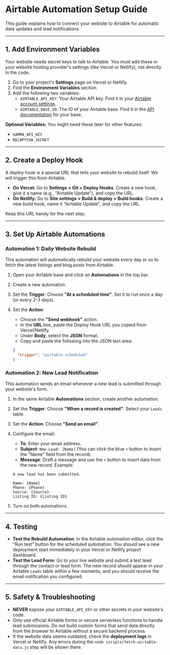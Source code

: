 # Airtable Automation Setup Guide

This guide explains how to connect your website to Airtable for automatic data updates and lead notifications.

---

## 1. Add Environment Variables

Your website needs secret keys to talk to Airtable. You must add these in your website hosting provider's settings (like Vercel or Netlify), not directly in the code.

1.  Go to your project's **Settings** page on Vercel or Netlify.
2.  Find the **Environment Variables** section.
3.  Add the following two variables:
    *   `AIRTABLE_API_KEY`: Your Airtable API key. Find it in your [Airtable account settings](https://airtable.com/account).
    *   `AIRTABLE_BASE_ID`: The ID of your Airtable base. Find it in the [API documentation](https://airtable.com/api) for your base.

**Optional Variables:**
You might need these later for other features:
*   `GAMMA_API_KEY`
*   `RECAPTCHA_SECRET`

---

## 2. Create a Deploy Hook

A deploy hook is a special URL that tells your website to rebuild itself. We will trigger this from Airtable.

*   **On Vercel:** Go to **Settings > Git > Deploy Hooks**. Create a new hook, give it a name (e.g., "Airtable Update"), and copy the URL.
*   **On Netlify:** Go to **Site settings > Build & deploy > Build hooks**. Create a new build hook, name it "Airtable Update", and copy the URL.

Keep this URL handy for the next step.

---

## 3. Set Up Airtable Automations

### Automation 1: Daily Website Rebuild

This automation will automatically rebuild your website every day or so to fetch the latest listings and blog posts from Airtable.

1.  Open your Airtable base and click on **Automations** in the top bar.
2.  Create a new automation.
3.  Set the **Trigger**: Choose **"At a scheduled time"**. Set it to run once a day (or every 2-3 days).
4.  Set the **Action**:
    *   Choose the **"Send webhook"** action.
    *   In the **URL** box, paste the Deploy Hook URL you copied from Vercel/Netlify.
    *   Under **Body**, select the **JSON** format.
    *   Copy and paste the following into the JSON text area:

    ```json
    {
      "trigger": "airtable_scheduled"
    }
    ```

### Automation 2: New Lead Notification

This automation sends an email whenever a new lead is submitted through your website's form.

1.  In the same Airtable **Automations** section, create another automation.
2.  Set the **Trigger**: Choose **"When a record is created"**. Select your `Leads` table.
3.  Set the **Action**: Choose **"Send an email"**.
4.  Configure the email:
    *   **To**: Enter your email address.
    *   **Subject**: `New Lead: [Name]` (You can click the blue `+` button to insert the "Name" field from the record).
    *   **Message**: Draft a message and use the `+` button to insert data from the new record. Example:

    ```
    A new lead has been submitted.

    Name: {Name}
    Phone: {Phone}
    Source: {Source}
    Listing ID: {Listing ID}
    ```
5.  Turn on both automations.

---

## 4. Testing

*   **Test the Rebuild Automation**: In the Airtable automation editor, click the "Run test" button for the scheduled automation. You should see a new deployment start immediately in your Vercel or Netlify project dashboard.
*   **Test the Lead Form**: Go to your live website and submit a test lead through the contact or lead form. The new record should appear in your Airtable `Leads` table within a few moments, and you should receive the email notification you configured.

---

## 5. Safety & Troubleshooting

*   **NEVER** expose your `AIRTABLE_API_KEY` or other secrets in your website's code.
*   Only use official Airtable forms or secure serverless functions to handle lead submissions. Do not build custom forms that send data directly from the browser to Airtable without a secure backend process.
*   If the website data seems outdated, check the **deployment logs** in Vercel or Netlify. Any errors during the `node scripts/fetch-airtable-data.js` step will be shown there.
